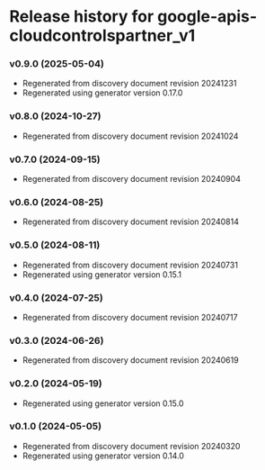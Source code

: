 # Release history for google-apis-cloudcontrolspartner_v1

### v0.9.0 (2025-05-04)

* Regenerated from discovery document revision 20241231
* Regenerated using generator version 0.17.0

### v0.8.0 (2024-10-27)

* Regenerated from discovery document revision 20241024

### v0.7.0 (2024-09-15)

* Regenerated from discovery document revision 20240904

### v0.6.0 (2024-08-25)

* Regenerated from discovery document revision 20240814

### v0.5.0 (2024-08-11)

* Regenerated from discovery document revision 20240731
* Regenerated using generator version 0.15.1

### v0.4.0 (2024-07-25)

* Regenerated from discovery document revision 20240717

### v0.3.0 (2024-06-26)

* Regenerated from discovery document revision 20240619

### v0.2.0 (2024-05-19)

* Regenerated using generator version 0.15.0

### v0.1.0 (2024-05-05)

* Regenerated from discovery document revision 20240320
* Regenerated using generator version 0.14.0

